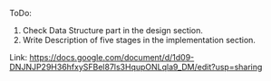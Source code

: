ToDo:
1. Check Data Structure part in the design section.
2. Write Description of five stages in the implementation section.

Link: https://docs.google.com/document/d/1d09-DNJNJP29H36hfxySFBel87ls3HqupONLqla9_DM/edit?usp=sharing
